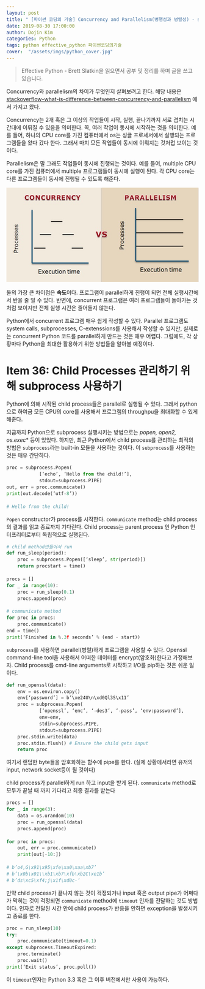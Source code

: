 ```yaml
---
layout: post
title: " [파이썬 코딩의 기술] Concurrency and Parallelism(병행성과 병렬성) - subprocess"
date: 2019-08-30 17:00:00
author: Dojin Kim
categories: Python
tags: python effective_python 파이썬코딩의기술
cover:  "/assets/imgs/python_cover.jpg"
---
```


> Effective Python - Brett Slatkin을 읽으면서 공부 및 정리를 하며 글을 쓰고 있습니다.

Concurrency와 parallelism의 차이가 무엇인지 살펴보려고 한다. 해당 내용은 [stackoverflow-what-is-difference-between-concurrency-and-parallelism](https://stackoverflow.com/questions/1050222/what-is-the-difference-between-concurrency-and-parallelism) 에서 가지고 왔다.

Concurrency는 2개 혹은 그 이상의 작업들이 시작, 실행, 끝나기까지 서로 겹치는 시간대에 이뤄질 수 있음을 의미한다. 꼭, 여러 작업이 동시에 시작하는 것을 의미한다. 예를 들어, 하나의 CPU core를 가진 컴퓨터에서 os는 싱글 프로세서에서 실행되는 프로그램들을 왔다 갔다 한다. 그래서 마치 모든 작업들이 동시에 이뤄지는 것처럽 보이는 것이다. 

Parallelism은 말 그래도 작업들이 동시에 진행되는 것이다. 예를 들어, multiple CPU core를 가진 컴퓨터에서 multiple 프로그램들이 동시에 실행이 된다. 각 CPU core는 다른 프로그램들이 동시에 진행될 수 있도록 해준다.  

<img src="/assets/imgs/python/effective_python_5.png"/>


둘의 가장 큰 차이점은 **속도**이다. 프로그램이 parallel하게 진행이 되면 전체 실행시간에서 반을 줄 일 수 있다. 반면에, concurrent 프로그램은 여러 프로그램들이 돌아가는 것처럼 보이지만 전체 실행 시간은 줄어들지 않는다.

Python에서 concurrent 프로그램 매우 쉽게 작성할 수 있다. Parallel 프로그램도 system calls, subprocesses, C-extenssions를 사용해서 작성할 수 있지만, 실제로는 concurrent Python 코드를 parallel하게 만드는 것은 매우 어렵다.   그럼에도, 각 상황마다 Python을 최대한 활용하기 위한 방법들을 알아볼 예정이다. 

# Item 36: Child Processes 관리하기 위해 subprocess 사용하기

Python에 의해 시작된 child process들은 parallel로 실행될 수 있다. 그래서 python으로 하여금 모든 CPU의 core를 사용해서 프로그램의 throughpu을 최대화할 수 있게 해준다. 

지금까지 Python으로 subprocess 실행시키는 방법으로는 *popen, open2, os.exec** 등이 있었다. 하지만, 최근 Python에서 child process를 관리하는 최적의 방법은 `subprocess`라는 built-in 모듈을 사용하는 것이다. 이 `subprocess`를 사용하는 것은 매우 간단하다.

```python
proc = subprocess.Popen(
			[‘echo’, ‘Hello from the child!’],
			stdout=subprocess.PIPE)
out, err = proc.communicate()
print(out.decode(‘utf-8’))

# Hello from the child!
```

`Popen` constructor가 process를 시작한다. `communicate` method는 child process의 결과를 읽고 종료까지 기다린다. Child process는 parent process 인 Python 인터프리터로부터 독립적으로 실행된다. 

```python
# child method만들어서 run
def run_sleep(period):
	proc = subprocess.Popen([‘sleep’, str(period)])
	return procstart = time()

procs = []
for _ in range(10):
	proc = run_sleep(0.1)
	procs.append(proc)

# communicate method
for proc in procs:
	proc.communicate()
end = time()
print(‘Finished in %.3f seconds’ % (end - start))
```

`subprocess`를 사용하면 parallel(병렬)하게 프로그램을 사용할 수 있다. Openssl command-line tool을 사용해서 어떠한 데이터를 encrypt(암호화)한다고 가정해보자. Child process를 cmd-line arguments로 시작하고 I/O를 pip하는 것은 쉬운 일이다. 

```python
def run_openssl(data):
	env = os.environ.copy()
	env[‘password’] = b’\xe24U\n\xd0Ql3S\x11’
	proc = subprocess.Popen(
			[‘openssl’, ‘enc’, ‘-des3’, ‘-pass’, ‘env:password’],
			env=env,
			stdin=subprocess.PIPE,
			stdout=subprocess.PIPE)
	proc.stdin.write(data)
	proc.stdin.flush() # Ensure the child gets input
	return proc
```

여기서 랜덤한 byte들을 암호화하는 함수에 pipe를 한다. (실제 상황에서라면 유저의 input, network socket등이 될 것이다) 

child process가 parallel하게 run 하고 input을 받게 된다. `communicate` method로 모두가 끝날 때 까지 기다리고 최종 결과를 받는다 

```python
procs = []
for _ in range(3):
	data = os.urandom(10)
	proc = run_openssl(data)
	procs.append(proc)

for proc in procs:
	out, err = proc.communicate()
	print(out[-10:])

# b’o4,G\x91\x95\xfe\xa0\xaa\xb7’
# b’\x0b\x01\\xb1\xb7\xfb\xb2C\xe1b’
# b’ds\xc5\xf4;j\x1f\xd0c-‘
```

만약 child process가 끝나지 않는 것이 걱정되거나 input 혹은 output pipe가 어쩌다가 막히는 것이 걱정되면 `communicate` method에 `timeout` 인자를 전달하는 것도 방법이다. 인자로 전달된 시간 안에 child process가 반응을 안하면 exception을 발생시키고 종료를 한다. 

```python
proc = run_sleep(10)
try:
	proc.communicate(timeout=0.1)
except subprocess.TimeoutExpired:
	proc.terminate()
	proc.wait()
print(‘Exit status’, proc.poll())
```

이 `timeout`인자는 Python 3.3 혹은 그 이후 버전에서만 사용이 가능하다.